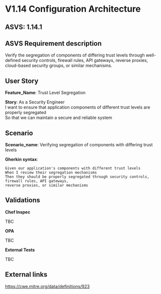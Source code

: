 # V1.14 Configuration Architecture

## ASVS: 1.14.1

## ASVS Requirement description

Verify the segregation of components of differing trust levels
through well-defined security controls, firewall rules, API
gateways, reverse proxies, cloud-based security groups, or similar
mechanisms.

## User Story

**Feature_Name**: Trust Level Segregation

**Story**:
As a Security Engineer\
I want to ensure that application components of different trust levels are properly segregated\
So that we can maintain a secure and reliable system

## Scenario

**Scenario_name**: Verifying segregation of components with differing trust levels

**Gherkin syntax**:

```gherkin
Given our application's components with different trust levels
When I review their segregation mechanisms
Then they should be properly segregated through security controls, firewall rules, API gateways,
reverse proxies, or similar mechanisms
```

## Validations

**Chef Inspec**

TBC

**OPA**

TBC

**External Tests**

TBC

## External links
<https://cwe.mitre.org/data/definitions/923>